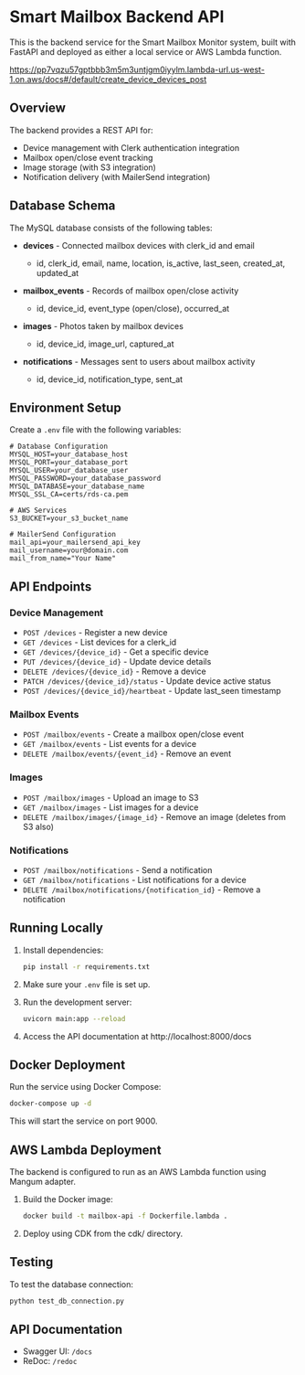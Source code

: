# Smart Mailbox Backend API

This is the backend service for the Smart Mailbox Monitor system, built with FastAPI and deployed as either a local service or AWS Lambda function.

https://pp7vqzu57gptbbb3m5m3untjgm0iyylm.lambda-url.us-west-1.on.aws/docs#/default/create_device_devices_post

## Overview

The backend provides a REST API for:

- Device management with Clerk authentication integration
- Mailbox open/close event tracking
- Image storage (with S3 integration)
- Notification delivery (with MailerSend integration)

## Database Schema

The MySQL database consists of the following tables:

- **devices** - Connected mailbox devices with clerk_id and email

  - id, clerk_id, email, name, location, is_active, last_seen, created_at, updated_at

- **mailbox_events** - Records of mailbox open/close activity

  - id, device_id, event_type (open/close), occurred_at

- **images** - Photos taken by mailbox devices

  - id, device_id, image_url, captured_at

- **notifications** - Messages sent to users about mailbox activity
  - id, device_id, notification_type, sent_at

## Environment Setup

Create a `.env` file with the following variables:

```
# Database Configuration
MYSQL_HOST=your_database_host
MYSQL_PORT=your_database_port
MYSQL_USER=your_database_user
MYSQL_PASSWORD=your_database_password
MYSQL_DATABASE=your_database_name
MYSQL_SSL_CA=certs/rds-ca.pem

# AWS Services
S3_BUCKET=your_s3_bucket_name

# MailerSend Configuration
mail_api=your_mailersend_api_key
mail_username=your@domain.com
mail_from_name="Your Name"
```

## API Endpoints

### Device Management

- `POST /devices` - Register a new device
- `GET /devices` - List devices for a clerk_id
- `GET /devices/{device_id}` - Get a specific device
- `PUT /devices/{device_id}` - Update device details
- `DELETE /devices/{device_id}` - Remove a device
- `PATCH /devices/{device_id}/status` - Update device active status
- `POST /devices/{device_id}/heartbeat` - Update last_seen timestamp

### Mailbox Events

- `POST /mailbox/events` - Create a mailbox open/close event
- `GET /mailbox/events` - List events for a device
- `DELETE /mailbox/events/{event_id}` - Remove an event

### Images

- `POST /mailbox/images` - Upload an image to S3
- `GET /mailbox/images` - List images for a device
- `DELETE /mailbox/images/{image_id}` - Remove an image (deletes from S3 also)

### Notifications

- `POST /mailbox/notifications` - Send a notification
- `GET /mailbox/notifications` - List notifications for a device
- `DELETE /mailbox/notifications/{notification_id}` - Remove a notification

## Running Locally

1. Install dependencies:

   ```bash
   pip install -r requirements.txt
   ```

2. Make sure your `.env` file is set up.

3. Run the development server:

   ```bash
   uvicorn main:app --reload
   ```

4. Access the API documentation at http://localhost:8000/docs

## Docker Deployment

Run the service using Docker Compose:

```bash
docker-compose up -d
```

This will start the service on port 9000.

## AWS Lambda Deployment

The backend is configured to run as an AWS Lambda function using Mangum adapter.

1. Build the Docker image:

   ```bash
   docker build -t mailbox-api -f Dockerfile.lambda .
   ```

2. Deploy using CDK from the cdk/ directory.

## Testing

To test the database connection:

```bash
python test_db_connection.py
```

## API Documentation

- Swagger UI: `/docs`
- ReDoc: `/redoc`
